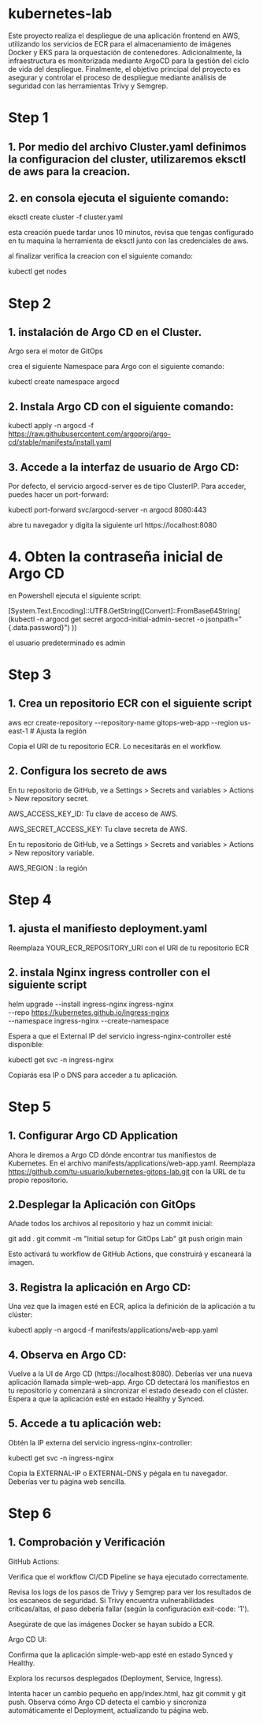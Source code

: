 # kubernetes-lab
Este proyecto realiza el despliegue de una aplicación frontend en AWS, utilizando los servicios de ECR para el almacenamiento de imágenes Docker y EKS para la orquestación de contenedores. Adicionalmente, la infraestructura es monitorizada mediante ArgoCD para la gestión del ciclo de vida del despliegue. Finalmente, el objetivo principal del proyecto es asegurar y controlar el proceso de despliegue mediante análisis de seguridad con las herramientas Trivy y Semgrep.

# Step 1

## 1. Por medio del archivo Cluster.yaml definimos la configuracion del cluster, utilizaremos eksctl de aws para la creacion.


## 2. en consola ejecuta el siguiente comando:

eksctl create cluster -f cluster.yaml

esta creación puede tardar unos 10 minutos, revisa que tengas configurado en tu maquina la herramienta de eksctl junto con las credenciales de aws.

al finalizar verifica la creacion con el siguiente comando:

kubectl get nodes

# Step 2

## 1. instalación de Argo CD en el Cluster.

Argo sera el motor de GitOps

crea el siguiente Namespace para Argo con el siguiente comando:

kubectl create namespace argocd

## 2. Instala Argo CD con el siguiente comando:

kubectl apply -n argocd -f https://raw.githubusercontent.com/argoproj/argo-cd/stable/manifests/install.yaml

## 3. Accede a la interfaz de usuario de Argo CD:
Por defecto, el servicio argocd-server es de tipo ClusterIP. Para acceder, puedes hacer un port-forward:

kubectl port-forward svc/argocd-server -n argocd 8080:443

abre tu navegador y digita la siguiente url  https://localhost:8080

# 4. Obten la contraseña inicial de Argo CD

en Powershell ejecuta el siguiente script:

[System.Text.Encoding]::UTF8.GetString([Convert]::FromBase64String(
(kubectl -n argocd get secret argocd-initial-admin-secret -o jsonpath="{.data.password}")
))

el usuario predeterminado es admin

# Step 3

## 1. Crea un repositorio ECR con el siguiente script

aws ecr create-repository --repository-name gitops-web-app --region us-east-1 # Ajusta la región

Copia el URI de tu repositorio ECR. Lo necesitarás en el workflow.

## 2. Configura los secreto de aws 
En tu repositorio de GitHub, ve a Settings > Secrets and variables > Actions > New repository secret.

AWS_ACCESS_KEY_ID: Tu clave de acceso de AWS.

AWS_SECRET_ACCESS_KEY: Tu clave secreta de AWS.

En tu repositorio de GitHub, ve a Settings > Secrets and variables > Actions > New repository variable.

AWS_REGION : la región

# Step 4

## 1. ajusta el manifiesto deployment.yaml

Reemplaza YOUR_ECR_REPOSITORY_URI con el URI de tu repositorio ECR

## 2. instala Nginx ingress controller con el siguiente script

helm upgrade --install ingress-nginx ingress-nginx \
  --repo https://kubernetes.github.io/ingress-nginx \
  --namespace ingress-nginx --create-namespace

Espera a que el External IP del servicio ingress-nginx-controller esté disponible:

kubectl get svc -n ingress-nginx

Copiarás esa IP o DNS para acceder a tu aplicación.

# Step 5

## 1. Configurar Argo CD Application
Ahora le diremos a Argo CD dónde encontrar tus manifiestos de Kubernetes.
En el archivo manifests/applications/web-app.yaml.  Reemplaza https://github.com/tu-usuario/kubernetes-gitops-lab.git con la URL de tu propio repositorio.

## 2.Desplegar la Aplicación con GitOps
Añade todos los archivos al repositorio y haz un commit inicial:

git add .
git commit -m "Initial setup for GitOps Lab"
git push origin main

Esto activará tu workflow de GitHub Actions, que construirá y escaneará la imagen.

## 3. Registra la aplicación en Argo CD:
Una vez que la imagen esté en ECR, aplica la definición de la aplicación a tu clúster:

kubectl apply -n argocd -f manifests/applications/web-app.yaml

## 4. Observa en Argo CD:
Vuelve a la UI de Argo CD (https://localhost:8080). Deberías ver una nueva aplicación llamada simple-web-app. Argo CD detectará los manifiestos en tu repositorio y comenzará a sincronizar el estado deseado con el clúster. Espera a que la aplicación esté en estado Healthy y Synced.

## 5. Accede a tu aplicación web:
Obtén la IP externa del servicio ingress-nginx-controller:

kubectl get svc -n ingress-nginx

Copia la EXTERNAL-IP o EXTERNAL-DNS y pégala en tu navegador. Deberías ver tu página web sencilla.

# Step 6

## 1. Comprobación y Verificación

GitHub Actions:

Verifica que el workflow CI/CD Pipeline se haya ejecutado correctamente.

Revisa los logs de los pasos de Trivy y Semgrep para ver los resultados de los escaneos de seguridad. Si Trivy encuentra vulnerabilidades críticas/altas, el paso debería fallar (según la configuración exit-code: '1').

Asegúrate de que las imágenes Docker se hayan subido a ECR.

Argo CD UI:

Confirma que la aplicación simple-web-app esté en estado Synced y Healthy.

Explora los recursos desplegados (Deployment, Service, Ingress).

Intenta hacer un cambio pequeño en app/index.html, haz git commit y git push. Observa cómo Argo CD detecta el cambio y sincroniza automáticamente el Deployment, actualizando tu página web.

